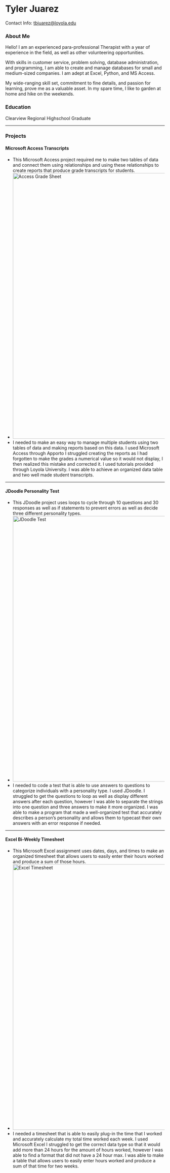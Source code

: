 # Tyler Juarez

Contact Info: tbjuarez@loyola.edu

### About Me 

Hello! I am an experienced para-professional Therapist with a year of experience in the field, as well as other volunteering opportunities.

With skills in customer service, problem solving, database administration, and programming, I am able to create and manage databases for small and medium-sized companies. I am adept at Excel, Python, and MS Access. 

My wide-ranging skill set, commitment to fine details, and passion for learning, prove me as a valuable asset.  In my spare time, I like to garden at home and hike on the weekends. 


### Education 

Clearview Regional Highschool Graduate

***

### Projects

#### Microsoft Access Transcripts
 - This Microsoft Access project required me to make two tables of data and connect them using relationships and using these relationships to create reports that produce grade transcripts for students.
 - <img width="836" alt="Access Grade Sheet" src="https://github.com/user-attachments/assets/2307d9e4-2f0a-4e7b-80e7-2466d2085a8a" />
 - I needed to make an easy way to manage multiple students using two tables of data and making reports based on this data.
 I used Microsoft Access through Apporto
 I struggled creating the reports as I had forgotten to make the grades a numerical value so it would not display, I then realized this mistake and corrected it.
 I used tutorials provided through Loyola University.
 I was able to achieve an organized data table and two well made student transcripts.
 

***

#### JDoodle Personality Test

 - This JDoodle project uses loops to cycle through 10 questions and 30 responses as well as if statements to prevent errors as well as decide three different personality types.
 - <img width="836" alt="JDoodle Test" src="https://github.com/user-attachments/assets/c73480b2-0203-4900-a054-4a98823ff6c2" />
 - I needed to code a test that is able to use answers to questions to categorize individuals with a personality type.
 I used JDoodle.
 I struggled to get the questions to loop as well as display different answers after each question, however I was able to separate the strings into one question and three answers to make it more organized.
 I was able to make a program that made a well-organized test that accurately describes a person’s personality and allows them to typecast their own answers with an error response if needed.
 

***

#### Excel Bi-Weekly Timesheet
 - This Microsoft Excel assignment uses dates, days, and times to make an organized timesheet that allows users to easily enter their hours worked and produce a sum of those hours.
 - <img width="836" alt="Excel Timesheet" src="https://github.com/user-attachments/assets/51bb0aa5-a1c7-4b72-9e63-884457b03d9c" />
 - I needed a timesheet that is able to easily plug-in the time that I worked and accurately calculate my total time worked each week.
 I used Microsoft Excel
 I struggled to get the correct data type so that it would add more than 24 hours for the amount of hours worked, however I was able to find a format that did not have a 24 hour max.
 I was able to make a table that allows users to easily enter hours worked and produce a sum of that time for two weeks.
